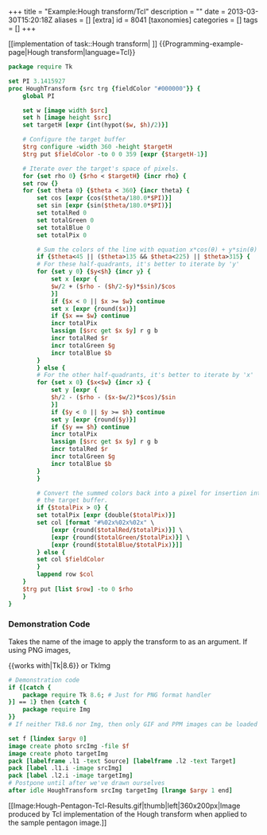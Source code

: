 +++
title = "Example:Hough transform/Tcl"
description = ""
date = 2013-03-30T15:20:18Z
aliases = []
[extra]
id = 8041
[taxonomies]
categories = []
tags = []
+++

[[implementation of task::Hough transform| ]]
{{Programming-example-page|Hough transform|language=Tcl}}


```tcl
package require Tk

set PI 3.1415927
proc HoughTransform {src trg {fieldColor "#000000"}} {
    global PI

    set w [image width $src]
    set h [image height $src]
    set targetH [expr {int(hypot($w, $h)/2)}]

    # Configure the target buffer
    $trg configure -width 360 -height $targetH
    $trg put $fieldColor -to 0 0 359 [expr {$targetH-1}]

    # Iterate over the target's space of pixels.
    for {set rho 0} {$rho < $targetH} {incr rho} {
	set row {}
	for {set theta 0} {$theta < 360} {incr theta} {
	    set cos [expr {cos($theta/180.0*$PI)}]
	    set sin [expr {sin($theta/180.0*$PI)}]
	    set totalRed 0
	    set totalGreen 0
	    set totalBlue 0
	    set totalPix 0

	    # Sum the colors of the line with equation x*cos(θ) + y*sin(θ) = ρ
	    if {$theta<45 || ($theta>135 && $theta<225) || $theta>315} {
		# For these half-quadrants, it's better to iterate by 'y'
		for {set y 0} {$y<$h} {incr y} {
		    set x [expr {
			$w/2 + ($rho - ($h/2-$y)*$sin)/$cos
		    }]
		    if {$x < 0 || $x >= $w} continue
		    set x [expr {round($x)}]
		    if {$x == $w} continue
		    incr totalPix
		    lassign [$src get $x $y] r g b
		    incr totalRed $r
		    incr totalGreen $g
		    incr totalBlue $b
		}
	    } else {
		# For the other half-quadrants, it's better to iterate by 'x'
		for {set x 0} {$x<$w} {incr x} {
		    set y [expr {
			$h/2 - ($rho - ($x-$w/2)*$cos)/$sin
		    }]
		    if {$y < 0 || $y >= $h} continue
		    set y [expr {round($y)}]
		    if {$y == $h} continue
		    incr totalPix
		    lassign [$src get $x $y] r g b
		    incr totalRed $r
		    incr totalGreen $g
		    incr totalBlue $b
		}
	    }

	    # Convert the summed colors back into a pixel for insertion into
	    # the target buffer.
	    if {$totalPix > 0} {
		set totalPix [expr {double($totalPix)}]
		set col [format "#%02x%02x%02x" \
			[expr {round($totalRed/$totalPix)}] \
			[expr {round($totalGreen/$totalPix)}] \
			[expr {round($totalBlue/$totalPix)}]]
	    } else {
		set col $fieldColor
	    }
	    lappend row $col
	}
	$trg put [list $row] -to 0 $rho
    }
}
```



### Demonstration Code

Takes the name of the image to apply the transform to as an argument. If using PNG images,

{{works with|Tk|8.6}} or TkImg

```tcl
# Demonstration code
if {[catch {
    package require Tk 8.6; # Just for PNG format handler
}] == 1} then {catch {
    package require Img
}}
# If neither Tk8.6 nor Img, then only GIF and PPM images can be loaded

set f [lindex $argv 0]
image create photo srcImg -file $f
image create photo targetImg
pack [labelframe .l1 -text Source] [labelframe .l2 -text Target]
pack [label .l1.i -image srcImg]
pack [label .l2.i -image targetImg]
# Postpone until after we've drawn ourselves
after idle HoughTransform srcImg targetImg [lrange $argv 1 end]
```


[[Image:Hough-Pentagon-Tcl-Results.gif|thumb|left|360x200px|Image produced by Tcl implementation of the Hough transform when applied to the sample pentagon image.]]
<br style="clear:both" />
